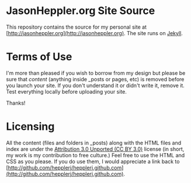 # JasonHeppler.org  Site Source #

This repository contains the source for my personal site at 
[http://jasonheppler.org](http://jasonheppler.org). The site runs on 
[Jekyll](https://github.com/mojombo/jekyll). 
# Terms of Use #

I'm more than pleased if you wish to borrow from my design but please be sure 
that *content* (anything inside _posts or pages, etc) is removed before you 
launch your site. If you don't understand it or didn't write it, remove it. 
Test everything locally before uploading your site.

Thanks!

# Licensing #

All the content (files and folders in _posts) along with the HTML files and 
index are under the [Attribution 3.0 Unported (CC BY 
3.0)](http://creativecommons.org/licenses/by/3.0/) license (in short, my work 
is my contribution to free culture.) Feel free to use the HTML and CSS as you 
please. If you do use them, I would appreciate a link back to 
[http://github.com/hepplerj/hepplerj.github.com](http://github.com/hepplerj/hepplerj.github.com). 
